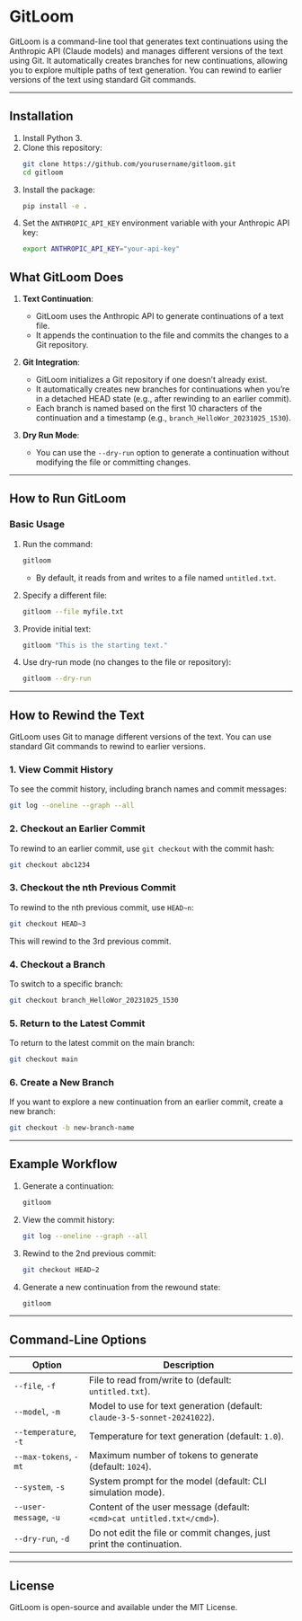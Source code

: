 # GitLoom

GitLoom is a command-line tool that generates text continuations using the Anthropic API (Claude models) and manages different versions of the text using Git. It automatically creates branches for new continuations, allowing you to explore multiple paths of text generation. You can rewind to earlier versions of the text using standard Git commands.

---

## **Installation**

1. Install Python 3.
2. Clone this repository:
   ```bash
   git clone https://github.com/yourusername/gitloom.git
   cd gitloom
   ```
3. Install the package:
   ```bash
   pip install -e .
   ```
4. Set the `ANTHROPIC_API_KEY` environment variable with your Anthropic API key:
   ```bash
   export ANTHROPIC_API_KEY="your-api-key"
   ```


## **What GitLoom Does**

1. **Text Continuation**:
   - GitLoom uses the Anthropic API to generate continuations of a text file.
   - It appends the continuation to the file and commits the changes to a Git repository.

2. **Git Integration**:
   - GitLoom initializes a Git repository if one doesn’t already exist.
   - It automatically creates new branches for continuations when you’re in a detached HEAD state (e.g., after rewinding to an earlier commit).
   - Each branch is named based on the first 10 characters of the continuation and a timestamp (e.g., `branch_HelloWor_20231025_1530`).

3. **Dry Run Mode**:
   - You can use the `--dry-run` option to generate a continuation without modifying the file or committing changes.

---

## **How to Run GitLoom**

### **Basic Usage**
1. Run the command:
   ```bash
   gitloom
   ```
   - By default, it reads from and writes to a file named `untitled.txt`.

2. Specify a different file:
   ```bash
   gitloom --file myfile.txt
   ```

3. Provide initial text:
   ```bash
   gitloom "This is the starting text."
   ```

4. Use dry-run mode (no changes to the file or repository):
   ```bash
   gitloom --dry-run
   ```

---

## **How to Rewind the Text**

GitLoom uses Git to manage different versions of the text. You can use standard Git commands to rewind to earlier versions.

### **1. View Commit History**
To see the commit history, including branch names and commit messages:
```bash
git log --oneline --graph --all
```

### **2. Checkout an Earlier Commit**
To rewind to an earlier commit, use `git checkout` with the commit hash:
```bash
git checkout abc1234
```

### **3. Checkout the nth Previous Commit**
To rewind to the nth previous commit, use `HEAD~n`:
```bash
git checkout HEAD~3
```
This will rewind to the 3rd previous commit.

### **4. Checkout a Branch**
To switch to a specific branch:
```bash
git checkout branch_HelloWor_20231025_1530
```

### **5. Return to the Latest Commit**
To return to the latest commit on the main branch:
```bash
git checkout main
```

### **6. Create a New Branch**
If you want to explore a new continuation from an earlier commit, create a new branch:
```bash
git checkout -b new-branch-name
```

---

## **Example Workflow**

1. Generate a continuation:
   ```bash
   gitloom
   ```

2. View the commit history:
   ```bash
   git log --oneline --graph --all
   ```

3. Rewind to the 2nd previous commit:
   ```bash
   git checkout HEAD~2
   ```

4. Generate a new continuation from the rewound state:
   ```bash
   gitloom
   ```

---

## **Command-Line Options**

| Option            | Description                                      |
|-------------------|--------------------------------------------------|
| `--file`, `-f`    | File to read from/write to (default: `untitled.txt`). |
| `--model`, `-m`   | Model to use for text generation (default: `claude-3-5-sonnet-20241022`). |
| `--temperature`, `-t` | Temperature for text generation (default: `1.0`). |
| `--max-tokens`, `-mt` | Maximum number of tokens to generate (default: `1024`). |
| `--system`, `-s`  | System prompt for the model (default: CLI simulation mode). |
| `--user-message`, `-u` | Content of the user message (default: `<cmd>cat untitled.txt</cmd>`). |
| `--dry-run`, `-d` | Do not edit the file or commit changes, just print the continuation. |

---

## **License**
GitLoom is open-source and available under the MIT License.
